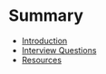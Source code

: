 # Summary

* [Introduction](README.md)
* [Interview Questions](interview-questions.md)
* [Resources](resources.md)

